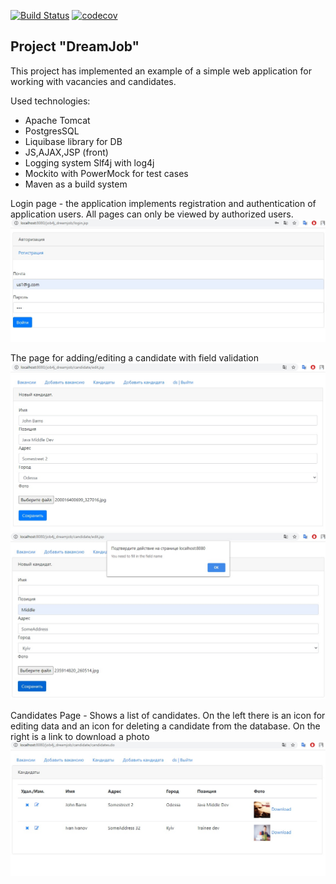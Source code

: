 [![Build Status](https://travis-ci.org/burovytsky/job4j_dreamjob.svg?branch=master)](https://travis-ci.org/burovytsky/job4j_dreamjob)
[![codecov](https://codecov.io/gh/burovytsky/job4j_dreamjob/branch/master/graph/badge.svg)](https://codecov.io/gh/burovytsky/job4j_dreamjob)

## Project "DreamJob"

This project has implemented an example of a simple web application for working with vacancies and candidates.

Used technologies:
- Apache Tomcat
- PostgresSQL
- Liquibase library for DB
- JS,AJAX,JSP (front)
- Logging system Slf4j with log4j
- Mockito with PowerMock for test cases
- Maven as a build system

Login page - the application implements registration and authentication of 
application users. All pages can only be viewed by authorized users.
![alt text](screenshots/login_page.jpg "login page")


The page for adding/editing a candidate with field validation
![alt text](screenshots/new_candidate_page.jpg "new candidate page")
![alt text](screenshots/field_validation.jpg "new candidate page")


Candidates Page - Shows a list of candidates. On the left there is
 an icon for editing data and an icon for deleting a candidate 
 from the database. On the right is a link to download a photo
![alt text](screenshots/candidates_page.jpg "candidates page")
